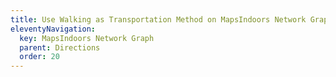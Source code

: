 ```yaml
---
title: Use Walking as Transportation Method on MapsIndoors Network Graph
eleventyNavigation:
  key: MapsIndoors Network Graph
  parent: Directions
  order: 20
---
```

